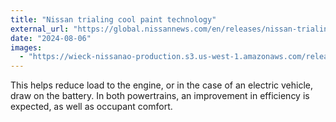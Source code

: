 ```yaml
---
title: "Nissan trialing cool paint technology"
external_url: "https://global.nissannews.com/en/releases/nissan-trialing-cool-paint-technology"
date: "2024-08-06"
images:
  - "https://wieck-nissanao-production.s3.us-west-1.amazonaws.com/releaseInlineImages/f5ef6607fa703fc94430259282a33a6946052eef"
---
```


This helps reduce load to the engine, or in the case of an electric vehicle, draw on the battery. In both powertrains, an improvement in efficiency is expected, as well as occupant comfort.